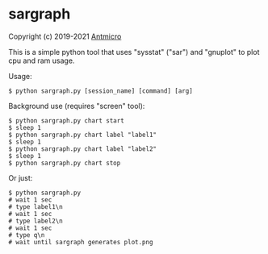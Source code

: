 # sargraph

Copyright (c) 2019-2021 [Antmicro](https://www.antmicro.com)

This is a simple python tool that uses "sysstat" ("sar") and "gnuplot" to plot cpu and ram usage.

Usage:
```
$ python sargraph.py [session_name] [command] [arg]
```

Background use (requires "screen" tool):

```
$ python sargraph.py chart start
$ sleep 1
$ python sargraph.py chart label "label1"
$ sleep 1
$ python sargraph.py chart label "label2"
$ sleep 1
$ python sargraph.py chart stop
```

Or just:
```
$ python sargraph.py
# wait 1 sec
# type label1\n
# wait 1 sec
# type label2\n
# wait 1 sec
# type q\n
# wait until sargraph generates plot.png
```

